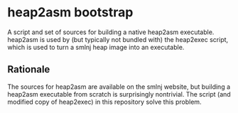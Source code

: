 # heap2asm bootstrap

A script and set of sources for building a native heap2asm executable. heap2asm
is used by (but typically not bundled with) the heap2exec script, which is used
to turn a smlnj heap image into an executable.

## Rationale

The sources for heap2asm are available on the smlnj website, but building a
heap2asm executable from scratch is surprisingly nontrivial. The script (and
modified copy of heap2exec) in this repository solve this problem.

